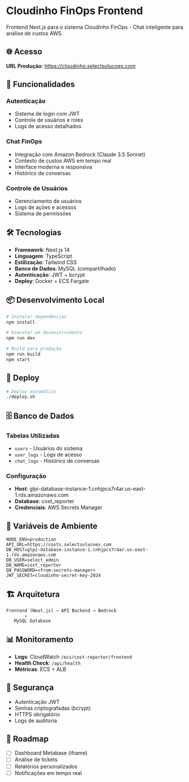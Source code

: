 # Cloudinho FinOps Frontend

Frontend Next.js para o sistema Cloudinho FinOps - Chat inteligente para análise de custos AWS.

## 🌐 **Acesso**
**URL Produção**: https://cloudinho.selectsolucoes.com

## 🚀 **Funcionalidades**

### **Autenticação**
- Sistema de login com JWT
- Controle de usuários e roles
- Logs de acesso detalhados

### **Chat FinOps**
- Integração com Amazon Bedrock (Claude 3.5 Sonnet)
- Contexto de custos AWS em tempo real
- Interface moderna e responsiva
- Histórico de conversas

### **Controle de Usuários**
- Gerenciamento de usuários
- Logs de ações e acessos
- Sistema de permissões

## 🛠 **Tecnologias**

- **Framework**: Next.js 14
- **Linguagem**: TypeScript
- **Estilização**: Tailwind CSS
- **Banco de Dados**: MySQL (compartilhado)
- **Autenticação**: JWT + bcrypt
- **Deploy**: Docker + ECS Fargate

## 📦 **Desenvolvimento Local**

```bash
# Instalar dependências
npm install

# Executar em desenvolvimento
npm run dev

# Build para produção
npm run build
npm start
```

## 🚀 **Deploy**

```bash
# Deploy automático
./deploy.sh
```

## 🗄️ **Banco de Dados**

### **Tabelas Utilizadas**
- `users` - Usuários do sistema
- `user_logs` - Logs de acesso
- `chat_logs` - Histórico de conversas

### **Configuração**
- **Host**: glpi-database-instance-1.cnhjpcs7r4ar.us-east-1.rds.amazonaws.com
- **Database**: cost_reporter
- **Credenciais**: AWS Secrets Manager

## 🔧 **Variáveis de Ambiente**

```env
NODE_ENV=production
API_URL=https://costs.selectsolucoes.com
DB_HOST=glpi-database-instance-1.cnhjpcs7r4ar.us-east-1.rds.amazonaws.com
DB_USER=select_admin
DB_NAME=cost_reporter
DB_PASSWORD=<from-secrets-manager>
JWT_SECRET=cloudinho-secret-key-2024
```

## 🏗️ **Arquitetura**

```
Frontend (Next.js) → API Backend → Bedrock
       ↓
   MySQL Database
```

## 📊 **Monitoramento**

- **Logs**: CloudWatch `/ecs/cost-reporter/frontend`
- **Health Check**: `/api/health`
- **Métricas**: ECS + ALB

## 🔐 **Segurança**

- Autenticação JWT
- Senhas criptografadas (bcrypt)
- HTTPS obrigatório
- Logs de auditoria

## 🎯 **Roadmap**

- [ ] Dashboard Metabase (iframe)
- [ ] Análise de tickets
- [ ] Relatórios personalizados
- [ ] Notificações em tempo real
